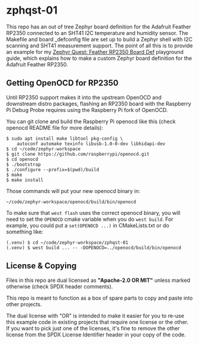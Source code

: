 <!-- SPDX-License-Identifier: Apache-2.0 OR MIT -->
<!-- SPDX-FileCopyrightText: Copyright 2025 Sam Blenny -->

# zphqst-01

This repo has an out of tree Zephyr board definition for the Adafruit Feather
RP2350 connected to an SHT41 I2C temperature and humidity sensor. The Makefile
and board \_defconfig file are set up to build a Zephyr shell with I2C
scanning and SHT41 measurement support. The point of all this is to provide an
example for my
[Zephyr Quest: Feather RP2350 Board Def](https://adafruit-playground.com/u/SamBlenny/pages/zephyr-quest-feather-rp2350-board-def)
playground guide, which explains how to make a custom Zephyr board definition
for the Adafruit Feather RP2350.


## Getting OpenOCD for RP2350

Until RP2350 support makes it into the upstream OpenOCD and downstream distro
packages, flashing an RP2350 board with the Raspberry Pi Debug Probe requires
using the Raspberry Pi fork of OpenOCD.

You can git clone and build the Raspberry Pi openocd like this (check openocd
README file for more details):

```
$ sudo apt install make libtool pkg-config \
    autoconf automake texinfo libusb-1.0-0-dev libhidapi-dev
$ cd ~/code/zephyr-workspace
$ git clone https://github.com/raspberrypi/openocd.git
$ cd openocd
$ ./bootstrap
$ ./configure --prefix=$(pwd)/build
$ make
$ make install
```

Those commands will put your new openocd binary in:
```
~/code/zephyr-workspace/openocd/build/bin/openocd
```

To make sure that `west flash` uses the correct openocd binary, you will need
to set the `OPENOCD` cmake variable when you do `west build`. For example, you
could put a `set(OPENOCD ...)` in CMakeLists.txt or do something like:
```
(.venv) $ cd ~/code/zephyr-workspace/zphqst-01
(.venv) $ west build ... -- -DOPENOCD=../openocd/build/bin/openocd
```


## License & Copying

Files in this repo are dual licensed as **"Apache-2.0 OR MIT"** unless marked
otherwise (check SPDX header comments).

This repo is meant to function as a box of spare parts to copy and paste into
other projects.

The dual license with "OR" is intended to make it easier for you to re-use this
example code in existing projects that require one license or the other. If you
want to pick just one of the licenses, it's fine to remove the other license
from the SPDX License Identifier header in your copy of the code.
